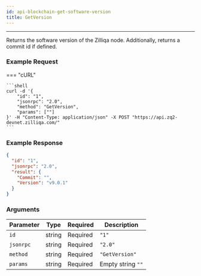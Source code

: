 ```yaml
---
id: api-blockchain-get-software-version
title: GetVersion
---
```


---

Returns the software version of the Zilliqa node. Additionally, returns a commit id if defined.

### Example Request

=== "cURL"

    ```shell
    curl -d '{
        "id": "1",
        "jsonrpc": "2.0",
        "method": "GetVersion",
        "params": [""]
    }' -H "Content-Type: application/json" -X POST "https://api.zq2-devnet.zilliqa.com/"
    ```

### Example Response

```json
{
  "id": "1",
  "jsonrpc": "2.0",
  "result": {
    "Commit": "",
    "Version": "v9.0.1"
  }
}
```

### Arguments

| Parameter | Type   | Required | Description       |
| --------- | ------ | -------- | ----------------- |
| `id`      | string | Required | `"1"`             |
| `jsonrpc` | string | Required | `"2.0"`           |
| `method`  | string | Required | `"GetVersion"`    |
| `params`  | string | Required | Empty string `""` |
